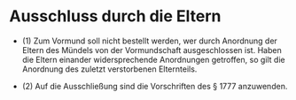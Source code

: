 # Ausschluss durch die Eltern

- (1) Zum Vormund soll nicht bestellt werden, wer durch Anordnung der Eltern des Mündels von der Vormundschaft ausgeschlossen ist. Haben die Eltern einander widersprechende Anordnungen getroffen, so gilt die Anordnung des zuletzt verstorbenen Elternteils.

- (2) Auf die Ausschließung sind die Vorschriften des § 1777 anzuwenden.

